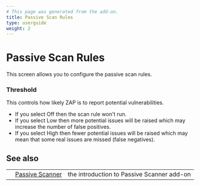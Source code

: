 ```yaml
---
# This page was generated from the add-on.
title: Passive Scan Rules
type: userguide
weight: 2
---
```


# Passive Scan Rules


This screen allows you to configure the passive scan rules.  

### Threshold

This controls how likely ZAP is to report potential vulnerabilities.  

* If you select Off then the scan rule won't run.
* If you select Low then more potential issues will be raised which may increase the number of false positives.
* If you select High then fewer potential issues will be raised which may mean that some real issues are missed (false negatives).

## See also

|   |                                                          |                                            |
|---|----------------------------------------------------------|--------------------------------------------|
|   | [Passive Scanner](/docs/desktop/addons/passive-scanner/) | the introduction to Passive Scanner add-on |
